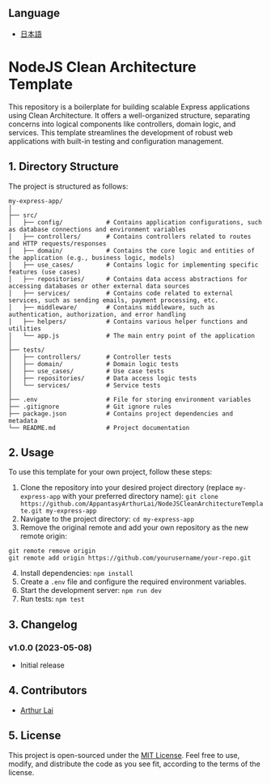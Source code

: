## Language

- [日本語](README.ja.md)

# NodeJS Clean Architecture Template

This repository is a boilerplate for building scalable Express applications using Clean Architecture. It offers a well-organized structure, separating concerns into logical components like controllers, domain logic, and services. This template streamlines the development of robust web applications with built-in testing and configuration management.


## 1. Directory Structure

The project is structured as follows:

``` console
my-express-app/
│
├── src/
│   ├── config/            # Contains application configurations, such as database connections and environment variables
│   ├── controllers/       # Contains controllers related to routes and HTTP requests/responses
│   ├── domain/            # Contains the core logic and entities of the application (e.g., business logic, models)
│   ├── use_cases/         # Contains logic for implementing specific features (use cases)
│   ├── repositories/      # Contains data access abstractions for accessing databases or other external data sources
│   ├── services/          # Contains code related to external services, such as sending emails, payment processing, etc.
│   ├── middleware/        # Contains middleware, such as authentication, authorization, and error handling
│   ├── helpers/           # Contains various helper functions and utilities
│   └── app.js             # The main entry point of the application
│
├── tests/
│   ├── controllers/       # Controller tests
│   ├── domain/            # Domain logic tests
│   ├── use_cases/         # Use case tests
│   ├── repositories/      # Data access logic tests
│   └── services/          # Service tests
│
├── .env                   # File for storing environment variables
├── .gitignore             # Git ignore rules
├── package.json           # Contains project dependencies and metadata
└── README.md              # Project documentation
```

## 2. Usage

To use this template for your own project, follow these steps:

1. Clone the repository into your desired project directory (replace `my-express-app` with your preferred directory name): `git clone https://github.com/AppantasyArthurLai/NodeJSCleanArchitectureTemplate.git my-express-app`
2. Navigate to the project directory: `cd my-express-app`
3. Remove the original remote and add your own repository as the new remote origin: 
``` console
git remote remove origin
git remote add origin https://github.com/yourusername/your-repo.git
```
4. Install dependencies: `npm install`
5. Create a `.env` file and configure the required environment variables.
6. Start the development server: `npm run dev`
7. Run tests: `npm test`


## 3. Changelog

### v1.0.0 (2023-05-08)

- Initial release

## 4. Contributors

- [Arthur Lai](https://github.com/AppantasyArthurLai)

## 5. License

This project is open-sourced under the [MIT License](https://opensource.org/licenses/MIT). Feel free to use, modify, and distribute the code as you see fit, according to the terms of the license.
